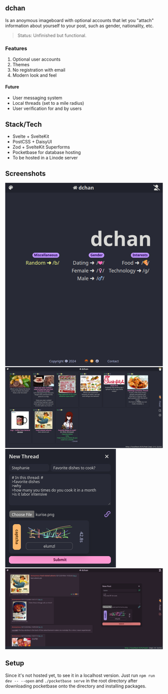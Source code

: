 
## dchan
Is an anoymous imageboard with optional accounts that let you "attach" information about yourself to your post, such as gender, nationality, etc.

> Status: Unfinished but functional.

### Features
1. Optional user accounts
2. Themes
3. No registration with email
4. Modern look and feel

#### Future
- User messaging system
- Local threads (set to a mile radius)
- User verification for and by users

## Stack/Tech
- Svelte + SvelteKit
- PostCSS + DaisyUI
- Zod + SvelteKit Superforms
- Pocketbase for database hosting
- To be hosted in a Linode server

## Screenshots
![Homepage](/static/homepage.png)
![Board](/static/board.png)
![Post](/static/post.png)
![Thread](/static/thread.png)

## Setup
Since it's not hosted yet, to see it in a localhost version. Just run `npm run dev -- --open` and `./pocketbase serve` in the root directory after downloading pocketbase onto the directory and installing packages.
